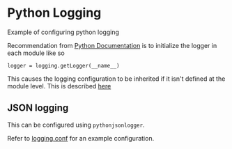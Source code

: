 # Python Logging

Example of configuring python logging

Recommendation from [Python Documentation](https://docs.python.org/3/library/logging.html) 
is to initialize the logger in each module like so

```
logger = logging.getLogger(__name__)
```

This causes the logging configuration to be inherited if it isn't defined
at the module level. This is described [here](https://bubtaylor.com/stop-using-the-root-logger-in-python-1183bd89f4dd)

## JSON logging

This can be configured using `pythonjsonlogger`.

Refer to [logging.conf](logging.conf) for an example configuration.